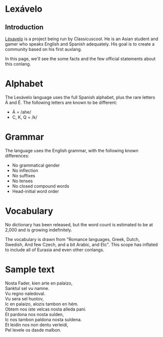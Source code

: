 # Lexávelo

## Introduction
[Léxavelo](https://youtube.com/@Lexavelo-language-commitee) is a project being run by Classicuscool. He is an Asian student and gamer who speaks English and Spanish adequately. His goal is to create a community based on his first auxlang.

In this page, we'll see the some facts and the few official statements about this conlang.

# Alphabet
The Lexávelo language uses the full Spanish alphabet, plus the rare letters Á and É. The following letters are known to be different:
- Á = /ahe/
- C, K, Q = /k/

# Grammar
The language uses the English grammar, with the following known differences:
- No grammatical gender
- No inflection
- No suffixes
- No tenses
- No closed compound words
- Head-initial word order

# Vocabulary
No dictionary has been released, but the word count is estimated to be at 2,000 and is growing indefinitely.

The vocabulary is drawn from "Romance languages, Greek, Dutch, Swedish, And few Czech, and a bit Arabic, and Etc". This scope has inflated to include all of Eurasia and even other conlangs.

# Sample text
<p>
Nosta Fader, kien arte en palaizo,<br>
Sanktul sel vu namne.<br>
Vu regno naledoval.<br>
Vu sera sel huotov,<br>
Ic en palaizo, alozis tambon en hém.<br>
Obtem nos iste velcas nosta alleda pani.<br>
Et pardona nos nosta sulden,<br>
Ic nos tambon paldona nosta suldena.<br>
Et leidin nos non dentu verleidi,<br>
Pel levele os dasde malbon.<br>
</p>

